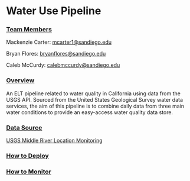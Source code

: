 # Water Use Pipeline

### <ins> Team Members </ins>

Mackenzie Carter: mcarter1@sandiego.edu

Bryan Flores: bryanflores@sandiego.edu 

Caleb McCurdy: calebmccurdy@sandiego.edu

### <ins> Overview </ins>

An ELT pipeline related to water quality in California using data from the USGS API. Sourced from the United States Geological Survey water data services, the aim of this pipeline is to combine daily data from three main water conditions to provide an easy-access water quality data store. 

### <ins> Data Source </ins>

[USGS Middle River Location Monitoring](https://waterdata.usgs.gov/monitoring-location/11312676/)

### <ins> How to Deploy </ins>

### <ins> How to Monitor </ins>
